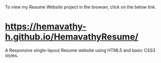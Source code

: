
To view my Resume Website project in the browser, click on the below link.
# https://hemavathy-h.github.io/HemavathyResume/ 

A Responsive single-layout Resume website using HTML5 and basic CSS3 styles.
